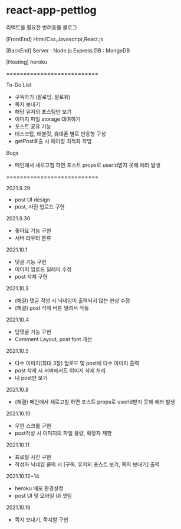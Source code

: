# react-app-pettlog
리액트를 활요한 반려동물 블로그

[FrontEnd]
Html/Css,Javascript,React.js

[BackEnd]
Server : Node.js Express
DB : MongoDB

[Hosting]
heroku

===========================

To-Do List
* 구독하기 (팔로잉, 팔로워)
* 쪽지 보내기
* 해당 유저의 포스팅만 보기
* 이미지 파일 storage 대여하기
* 포스트 공유 기능
* 데스크탑, 태블릿, 휴대폰 별로 반응형 구성
* getPost호출 시 페이징 최적화 작업 

Bugs
* 메인에서 새로고침 하면 포스트 props로 userId받지 못해 에러 발생

===========================

2021.9.29
* post UI design
* post, 사진 업로드 구현

2021.9.30
* 좋아요 기능 구현
* 서버 라우터 분류

2021.10.1 
* 댓글 기능 구현
* 이미지 업로드 딜레이 수정
* post 삭제 구현

2021.10.3
* (해결) 댓글 작성 시 닉네임이 출력되지 않는 현상 수정
* (해결) post 삭제 버튼 밀려서 작동

2021.10.4
* 답댓글 기능 구현
* Comment Layout, post font 개선

2021.10.5
* 다수 이미지(최대 3장) 업로드 및 post에 다수 이미지 출력
* post 삭제 시 서버에서도 이미지 삭제 처리
* 내 post만 보기

2021.10.8
* (해결) 메인에서 새로고침 하면 포스트 props로 userId받지 못해 에러 발생

2021.10.10
* 무한 스크롤 구현 
* post작성 시 이미지의 파일 용량, 확장자 제한

2021.10.11
* 프로필 사진 구현
* 작성자 닉네임 클릭 시 [구독, 유저의 포스트 보기, 쪽지 보내기] 출력

2021.10.12~14
* heroku 배포 환경설정
* post UI 및 모바일 UI 셋팅

2021.10.16
* 쪽지 보내기, 쪽지함 구현
